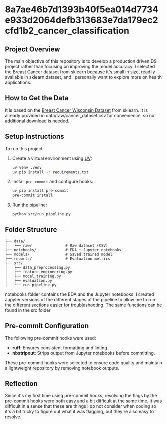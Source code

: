 # 8a7ae46b7d1393b40f5ea014d7734e933d2064defb313683e7da179ec2cfd1b2_cancer_classification

## Project Overview  
The main objective of this repository is to develop a production driven DS project rather than focusing on improving the model accuracy. I selected the Breast Cancer dataset from sklearn because it's small in size, readily available in sklearn.dataset, and I personally want to explore more on health applications.

## How to Get the Data  
It is based on the [Breast Cancer Wisconsin Dataset](https://scikit-learn.org/stable/datasets/toy_dataset.html#breast-cancer-dataset) from sklearn. It is already provided in data/raw/cancer_dataset.csv for convenience, so no additional download is needed.

## Setup Instructions  
To run this project:

1. Create a virtual environment using [UV](https://github.com/astral-sh/uv):  
   ```bash
   uv venv .venv
   uv pip install -r requirements.txt
   ```

2. Install `pre-commit` and configure hooks:
   ```bash
   uv pip install pre-commit
   pre-commit install
   ```

3. Run the pipeline:
   ```bash
   python src/run_pipeline.py
   ```

## Folder Structure

```
├── data/
│   └── raw/               # Raw dataset (CSV)
├── notebooks/             # EDA + Jupyter notebooks
├── models/                # Saved trained model
├── reports/               # Evaluation metrics
├── src/
│   ├── data_preprocessing.py
│   ├── feature_engineering.py
│   ├── model_training.py
│   ├── evaluation.py
│   └── run_pipeline.py
```
notebooks folder contains the EDA and the Jupyter notebooks. I created Jupyter versions of the different stages of the pipeline to allow me to run the different sections easier for troubleshooting. The same functions can be found in the src folder 

## Pre-commit Configuration  
The following pre-commit hooks were used:
- **ruff**: Ensures consistent formatting and linting.
- **nbstripout**: Strips output from Jupyter notebooks before committing.

These pre-commit hooks were selected to ensure code quality and maintain a lightweight repository by removing notebook outputs.

## Reflection
Since it's my first time using pre-commit hooks, resolving the flags by the pre-commit hooks were both easy and a bit difficult at the same time. It was difficult in a sense that these are things I do not consider when coding so it's a bit tricky to figure out what it was flagging, but they're also easy to resolve.